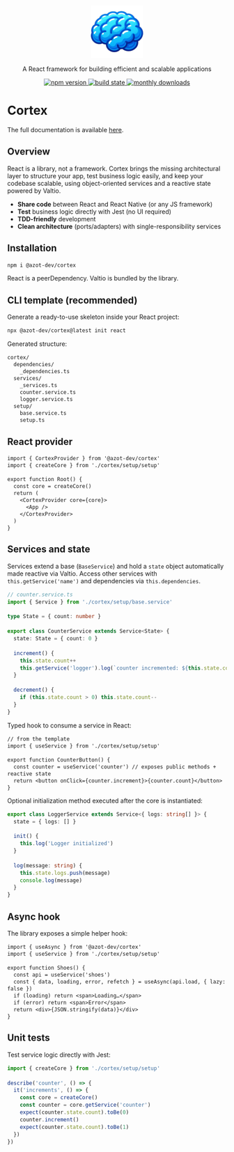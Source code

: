 <p align="center">
  <a href="https://azot-dev.github.io/cortex/docs/intro" target="blank"><img src="https://raw.githubusercontent.com/azot-dev/cortex/main/logo/logo_128.png" width="120" alt="Cortex Logo" /></a>
</p>

<p align="center">A React framework for building efficient and scalable applications</p>

<p align="center">
  <a href="https://www.npmjs.com/package/@azot-dev/cortex">
    <img src="https://img.shields.io/npm/v/@azot-dev/cortex" alt="npm version">
  </a>
  <a href="https://github.com/azot-dev/cortex/actions">
    <img src="https://img.shields.io/github/actions/workflow/status/azot-dev/cortex/release.yml" alt="build state" >
  </a>
  <a href="https://www.npmjs.com/package/@azot-dev/cortex">
    <img src="https://img.shields.io/npm/dm/@azot-dev/cortex" alt="monthly downloads">
  </a>
</p>

# Cortex

The full documentation is available [here](https://azot-dev.github.io/cortex/docs/intro).

## Overview

React is a library, not a framework. Cortex brings the missing architectural layer to structure your app, test business logic easily, and keep your codebase scalable, using object-oriented services and a reactive state powered by Valtio.

- **Share code** between React and React Native (or any JS framework)
- **Test** business logic directly with Jest (no UI required)
- **TDD-friendly** development
- **Clean architecture** (ports/adapters) with single-responsibility services

## Installation

```bash
npm i @azot-dev/cortex
```

React is a peerDependency. Valtio is bundled by the library.

## CLI template (recommended)

Generate a ready-to-use skeleton inside your React project:

```bash
npx @azot-dev/cortex@latest init react
```

Generated structure:

```text
cortex/
  dependencies/
    _dependencies.ts
  services/
    _services.ts
    counter.service.ts
    logger.service.ts
  setup/
    base.service.ts
    setup.ts
```

## React provider

```tsx
import { CortexProvider } from '@azot-dev/cortex'
import { createCore } from './cortex/setup/setup'

export function Root() {
  const core = createCore()
  return (
    <CortexProvider core={core}>
      <App />
    </CortexProvider>
  )
}
```

## Services and state

Services extend a base (`BaseService`) and hold a `state` object automatically made reactive via Valtio. Access other services with `this.getService('name')` and dependencies via `this.dependencies`.

```ts
// counter.service.ts
import { Service } from './cortex/setup/base.service'

type State = { count: number }

export class CounterService extends Service<State> {
  state: State = { count: 0 }

  increment() {
    this.state.count++
    this.getService('logger').log(`counter incremented: ${this.state.count}`)
  }

  decrement() {
    if (this.state.count > 0) this.state.count--
  }
}
```

Typed hook to consume a service in React:

```tsx
// from the template
import { useService } from './cortex/setup/setup'

export function CounterButton() {
  const counter = useService('counter') // exposes public methods + reactive state
  return <button onClick={counter.increment}>{counter.count}</button>
}
```

Optional initialization method executed after the core is instantiated:

```ts
export class LoggerService extends Service<{ logs: string[] }> {
  state = { logs: [] }

  init() {
    this.log('Logger initialized')
  }

  log(message: string) {
    this.state.logs.push(message)
    console.log(message)
  }
}
```

## Async hook

The library exposes a simple helper hook:

```tsx
import { useAsync } from '@azot-dev/cortex'
import { useService } from './cortex/setup/setup'

export function Shoes() {
  const api = useService('shoes')
  const { data, loading, error, refetch } = useAsync(api.load, { lazy: false })
  if (loading) return <span>Loading…</span>
  if (error) return <span>Error</span>
  return <div>{JSON.stringify(data)}</div>
}
```

## Unit tests

Test service logic directly with Jest:

```ts
import { createCore } from './cortex/setup/setup'

describe('counter', () => {
  it('increments', () => {
    const core = createCore()
    const counter = core.getService('counter')
    expect(counter.state.count).toBe(0)
    counter.increment()
    expect(counter.state.count).toBe(1)
  })
})
```


